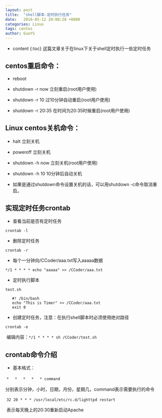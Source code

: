 ```yaml
---
layout: post
title:  "shell脚本-定时执行任务"
date:   2016-05-12 20:08:28 +0800
categories: Linux
tags: centos
author: GuoYS
---
```

* content
  {:toc}
  这篇文章关于在linux下关于shell定时执行一些定时任务



## centos重启命令：

- reboot

- shutdown -r now 立刻重启(root用户使用)

- shutdown -r 10 过10分钟自动重启(root用户使用)

- shutdown -r 20:35 在时间为20:35时候重启(root用户使用)

## Linux centos关机命令：

- halt 立刻关机

- poweroff 立刻关机

- shutdown -h now 立刻关机(root用户使用)

- shutdown -h 10 10分钟后自动关机

- 如果是通过shutdown命令设置关机的话，可以用shutdown -c命令取消重启。

## 实现定时任务crontab

- 查看当前是否有定时任务

```
crontab -l
```

- 删除定时任务


```
crontab -r
```

- 每个一分钟向/CCoder/aaa.txt写入aaaaa数据

```
*/1 * * * * echo "aaaaa" >> /CCoder/aaa.txt
```



-	定时执行脚本

  `test.sh`

  	   #! /bin/bash
  	   echo "This is Timer" >> /CCoder/aaa.txt
  	   exit 0


-	创建定时任务，注意：在执行shell脚本时必须使用绝对路径	

  `crontab -e`

  ​	编辑内容：`*/1 * * * * sh /CCoder/test.sh`

## crontab命令介绍

-	基本格式：

  ​	`*　 *　 *　 * 　* command　`　

  ​	分别表示分钟，小时，日期，月份，星期几，command表示需要执行的命令

  ​	`32 20 * * * /usr/local/etc/rc.d/lighttpd restart`

  ​	表示每天晚上的20:30重新启动Apache

  ​	

  ​		




